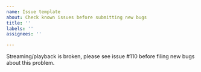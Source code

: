```yaml
---
name: Issue template
about: Check known issues before submitting new bugs
title: ''
labels: ''
assignees: ''

---
```


Streaming/playback is broken, please see issue #110 before filing new bugs about this problem.
